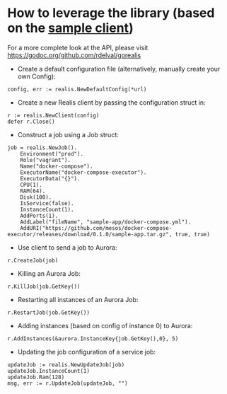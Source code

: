 # How to leverage the library (based on the [sample client](../examples/client.go))

For a more complete look at the API, please visit https://godoc.org/github.com/rdelval/gorealis

* Create a default configuration file (alternatively, manually create your own Config):
```
config, err := realis.NewDefaultConfig(*url)
```

* Create a new Realis client by passing the configuration struct in:
```
r := realis.NewClient(config)
defer r.Close()
```

* Construct a job using a Job struct:
```
job = realis.NewJob().
    Environment("prod").
    Role("vagrant").
    Name("docker-compose").
    ExecutorName("docker-compose-executor").
    ExecutorData("{}").
    CPU(1).
    RAM(64).
    Disk(100).
    IsService(false).
    InstanceCount(1).
    AddPorts(1).
    AddLabel("fileName", "sample-app/docker-compose.yml").
    AddURI("https://github.com/mesos/docker-compose-executor/releases/download/0.1.0/sample-app.tar.gz", true, true)
```

* Use client to send a job to Aurora:
```
r.CreateJob(job)
```

* Killing an Aurora Job:
```
r.KillJob(job.GetKey())
```

* Restarting all instances of an Aurora Job:
```
r.RestartJob(job.GetKey())
```

* Adding instances (based on config of instance 0) to Aurora:
```
r.AddInstances(&aurora.InstanceKey{job.GetKey(),0}, 5)
```

* Updating the job configuration of a service job:
```
updateJob := realis.NewUpdateJob(job)
updateJob.InstanceCount(1)
updateJob.Ram(128)
msg, err := r.UpdateJob(updateJob, "")
```